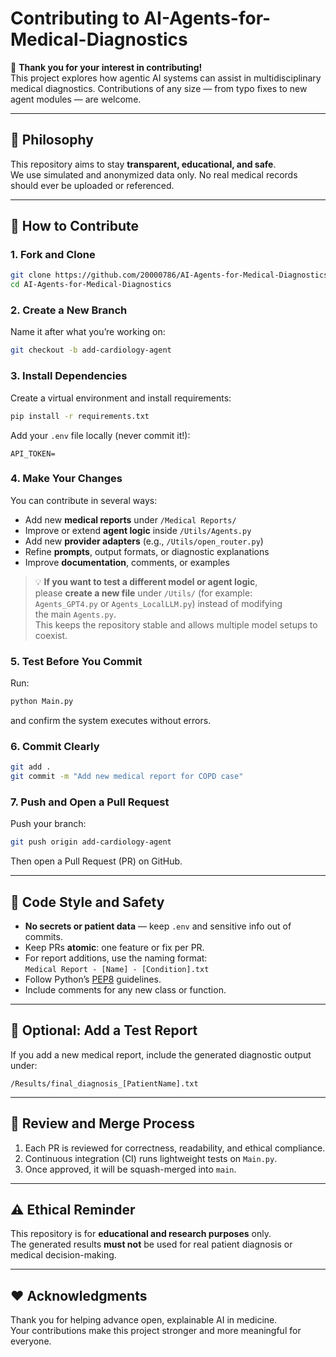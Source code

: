 # Contributing to AI-Agents-for-Medical-Diagnostics

🎉 **Thank you for your interest in contributing!**  
This project explores how agentic AI systems can assist in multidisciplinary
medical diagnostics. Contributions of any size — from typo fixes to new agent
modules — are welcome.

---

## 🧠 Philosophy

This repository aims to stay **transparent, educational, and safe**.  
We use simulated and anonymized data only. No real medical records should ever
be uploaded or referenced.

---

## 🧩 How to Contribute

### 1. Fork and Clone
```bash
git clone https://github.com/20000786/AI-Agents-for-Medical-Diagnostics.git
cd AI-Agents-for-Medical-Diagnostics
```

### 2. Create a New Branch
Name it after what you’re working on:
```bash
git checkout -b add-cardiology-agent
```

### 3. Install Dependencies
Create a virtual environment and install requirements:
```bash
pip install -r requirements.txt
```

Add your `.env` file locally (never commit it!):
```
API_TOKEN=
```

### 4. Make Your Changes
You can contribute in several ways:
- Add new **medical reports** under `/Medical Reports/`
- Improve or extend **agent logic** inside `/Utils/Agents.py`
- Add new **provider adapters** (e.g., `/Utils/open_router.py`)
- Refine **prompts**, output formats, or diagnostic explanations
- Improve **documentation**, comments, or examples

> 💡 **If you want to test a different model or agent logic**,  
> please **create a new file** under `/Utils/` (for example:  
> `Agents_GPT4.py` or `Agents_LocalLLM.py`) instead of modifying  
> the main `Agents.py`.  
> This keeps the repository stable and allows multiple model setups to coexist.

### 5. Test Before You Commit
Run:
```bash
python Main.py
```
and confirm the system executes without errors.

### 6. Commit Clearly
```bash
git add .
git commit -m "Add new medical report for COPD case"
```

### 7. Push and Open a Pull Request
Push your branch:
```bash
git push origin add-cardiology-agent
```
Then open a Pull Request (PR) on GitHub.

---

## 🧹 Code Style and Safety

- **No secrets or patient data** — keep `.env` and sensitive info out of commits.
- Keep PRs **atomic**: one feature or fix per PR.
- For report additions, use the naming format:  
  `Medical Report - [Name] - [Condition].txt`
- Follow Python’s [PEP8](https://peps.python.org/pep-0008/) guidelines.
- Include comments for any new class or function.

---

## 🧪 Optional: Add a Test Report
If you add a new medical report, include the generated diagnostic output under:
```
/Results/final_diagnosis_[PatientName].txt
```

---

## 🤝 Review and Merge Process

1. Each PR is reviewed for correctness, readability, and ethical compliance.  
2. Continuous integration (CI) runs lightweight tests on `Main.py`.  
3. Once approved, it will be squash-merged into `main`.

---

## ⚠️ Ethical Reminder

This repository is for **educational and research purposes** only.  
The generated results **must not** be used for real patient diagnosis or
medical decision-making.

---

## ❤️ Acknowledgments

Thank you for helping advance open, explainable AI in medicine.  
Your contributions make this project stronger and more meaningful for everyone.
